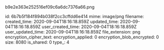 b9e2e363e252516ef09c6a6dc7376a66.png

id: 6b7b5f184f894b038f2cc3cffdd6e414
mime: image/png
filename: 
created_time: 2020-09-04T18:16:18.859Z
updated_time: 2020-09-04T18:16:18.859Z
user_created_time: 2020-09-04T18:16:18.859Z
user_updated_time: 2020-09-04T18:16:18.859Z
file_extension: png
encryption_cipher_text: 
encryption_applied: 0
encryption_blob_encrypted: 0
size: 8080
is_shared: 0
type_: 4